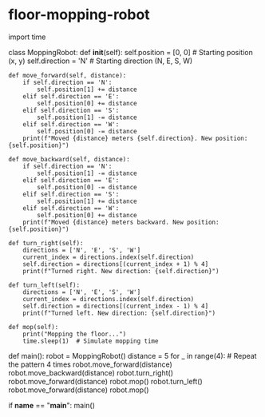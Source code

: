 # floor-mopping-robot
import time

class MoppingRobot:
    def __init__(self):
        self.position = [0, 0]  # Starting position (x, y)
        self.direction = 'N'  # Starting direction (N, E, S, W)
    
    def move_forward(self, distance):
        if self.direction == 'N':
            self.position[1] += distance
        elif self.direction == 'E':
            self.position[0] += distance
        elif self.direction == 'S':
            self.position[1] -= distance
        elif self.direction == 'W':
            self.position[0] -= distance
        print(f"Moved {distance} meters {self.direction}. New position: {self.position}")
    
    def move_backward(self, distance):
        if self.direction == 'N':
            self.position[1] -= distance
        elif self.direction == 'E':
            self.position[0] -= distance
        elif self.direction == 'S':
            self.position[1] += distance
        elif self.direction == 'W':
            self.position[0] += distance
        print(f"Moved {distance} meters backward. New position: {self.position}")
    
    def turn_right(self):
        directions = ['N', 'E', 'S', 'W']
        current_index = directions.index(self.direction)
        self.direction = directions[(current_index + 1) % 4]
        print(f"Turned right. New direction: {self.direction}")
    
    def turn_left(self):
        directions = ['N', 'E', 'S', 'W']
        current_index = directions.index(self.direction)
        self.direction = directions[(current_index - 1) % 4]
        print(f"Turned left. New direction: {self.direction}")
    
    def mop(self):
        print("Mopping the floor...")
        time.sleep(1)  # Simulate mopping time

def main():
    robot = MoppingRobot()
    distance = 5
    for _ in range(4):  # Repeat the pattern 4 times
        robot.move_forward(distance)
        robot.move_backward(distance)
        robot.turn_right()
        robot.move_forward(distance)
        robot.mop()
        robot.turn_left()
        robot.move_forward(distance)
        robot.mop()

if __name__ == "__main__":
    main()
